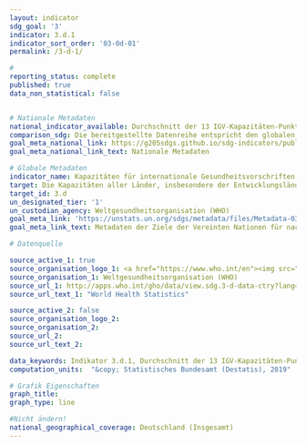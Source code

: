 ```yaml
---
layout: indicator
sdg_goal: '3'
indicator: 3.d.1
indicator_sort_order: '03-0d-01'
permalink: /3-d-1/

#
reporting_status: complete
published: true
data_non_statistical: false


# Nationale Metadaten
national_indicator_available: Durchschnitt der 13 IGV-Kapazitäten-Punktwerte
comparison_sdg: Die bereitgestellte Datenreihe entspricht den globalen SDG-Metadaten.
goal_meta_national_link: https://g205sdgs.github.io/sdg-indicators/public/MetaDe/3.d.1.pdf
goal_meta_national_link_text: Nationale Metadaten

# Globale Metadaten
indicator_name: Kapazitäten für internationale Gesundheitsvorschriften (IGV) und Gesundheitsnotfallvorsorge
target: Die Kapazitäten aller Länder, insbesondere der Entwicklungsländer, in den Bereichen Frühwarnung, Risikominderung und Management nationaler und globaler Gesundheitsrisiken stärken
target_id: 3.d
un_designated_tier: '1'
un_custodian_agency: Weltgesundheitsorganisation (WHO)
goal_meta_link: 'https://unstats.un.org/sdgs/metadata/files/Metadata-03-0D-01.pdf'
goal_meta_link_text: Metadaten der Ziele der Vereinten Nationen für nachhaltige Entwicklung

# Datenquelle

source_active_1: true
source_organisation_logo_1: <a href="https://www.who.int/en"><img src="https://g205sdgs.github.io/sdg-indicators/public/logos/who.png" alt="Logo WHO" /></a>
source_organisation_1: Weltgesundheitsorganisation (WHO)
source_url_1: http://apps.who.int/gho/data/view.sdg.3-d-data-ctry?lang=en
source_url_text_1: "World Health Statistics"

source_active_2: false
source_organisation_logo_2:
source_organisation_2:
source_url_2:
source_url_text_2:

data_keywords: Indikator 3.d.1, Durchschnitt der 13 IGV-Kapazitäten-Punktwerte, Weltgesundheitsorganisation (WHO)
computation_units:  "&copy; Statistisches Bundesamt (Destatis), 2019"

# Grafik Eigenschaften
graph_title:
graph_type: line

#Nicht ändern!
national_geographical_coverage: Deutschland (Insgesamt)
---
```

